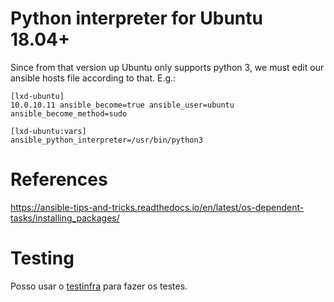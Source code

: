 # Python interpreter for Ubuntu 18.04+

Since from that version up Ubuntu only supports python 3, we must edit our
ansible hosts file according to that. E.g.:

```
[lxd-ubuntu]
10.0.10.11 ansible_become=true ansible_user=ubuntu ansible_become_method=sudo

[lxd-ubuntu:vars]
ansible_python_interpreter=/usr/bin/python3
```

# References

https://ansible-tips-and-tricks.readthedocs.io/en/latest/os-dependent-tasks/installing_packages/

# Testing

Posso usar o [testinfra](https://github.com/philpep/testinfra) para fazer os testes.
